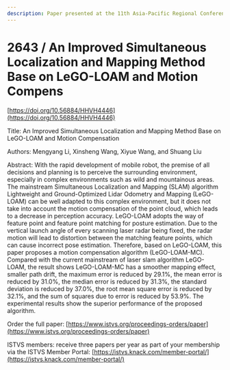 ```yaml
---
description: Paper presented at the 11th Asia-Pacific Regional Conference of the ISTVS
---
```


# 2643 / An Improved Simultaneous Localization and Mapping Method Base on LeGO-LOAM and Motion Compens

[https://doi.org/10.56884/HHVH4446](https://doi.org/10.56884/HHVH4446)

Title: An Improved Simultaneous Localization and Mapping Method Base on LeGO-LOAM and Motion Compensation

Authors: Mengyang Li, Xinsheng Wang, Xiyue Wang, and Shuang Liu

Abstract: With the rapid development of mobile robot, the premise of all decisions and planning is to perceive the surrounding environment, especially in complex environments such as wild and mountainous areas. The mainstream Simultaneous Localization and Mapping (SLAM) algorithm Lightweight and Ground-Optimized Lidar Odometry and Mapping (LeGO-LOAM) can be well adapted to this complex environment, but it does not take into account the motion compensation of the point cloud, which leads to a decrease in perception accuracy. LeGO-LOAM adopts the way of feature point and feature point matching for posture estimation. Due to the vertical launch angle of every scanning laser radar being fixed, the radar motion will lead to distortion between the matching feature points, which can cause incorrect pose estimation. Therefore, based on LeGO-LOAM, this paper proposes a motion compensation algorithm (LeGO-LOAM-MC). Compared with the current mainstream of laser slam algorithm LeGO-LOAM, the result shows LeGO-LOAM-MC has a smoother mapping effect, smaller path drift, the maximum error is reduced by 29.1%, the mean error is reduced by 31.0%, the median error is reduced by 31.3%, the standard deviation is reduced by 37.0%, the root mean square error is reduced by 32.1%, and the sum of squares due to error is reduced by 53.9%. The experimental results show the superior performance of the proposed algorithm.



Order the full paper: [https://www.istvs.org/proceedings-orders/paper](https://www.istvs.org/proceedings-orders/paper)

ISTVS members: receive three papers per year as part of your membership via the ISTVS Member Portal: [https://istvs.knack.com/member-portal/](https://istvs.knack.com/member-portal/)

